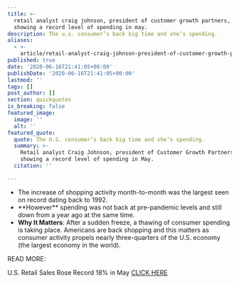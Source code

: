 ```yaml
---
title: >-
  retail analyst craig johnson, president of customer growth partners, on data
  showing a record level of spending in may.
description: The u.s. consumer’s back big time and she’s spending.
aliases:
  - >-
    article/retail-analyst-craig-johnson-president-of-customer-growth-partners-on-data-showing-a-record-level-of-spending-in-may/
published: true
date: '2020-06-16T21:41:05+00:00'
publishDate: '2020-06-16T21:41:05+00:00'
lastmod: ''
tags: []
post_author: []
section: quickquotes
is_breaking: false
featured_image:
  image: ''
  alt: ''
featured_quote:
  quote: The U.S. consumer’s back big time and she’s spending.
  summary: >-
    Retail analyst Craig Johnson, president of Customer Growth Partners, on data
    showing a record level of spending in May.
  citation: ''

---
```

*   The increase of shopping activity month-to-month was the largest seen on record dating back to 1992.
*   \*\*However\*\* spending was not back at pre-pandemic levels and still down from a year ago at the same time.
*   **Why It Matters**: After a sudden freeze, a thawing of consumer spending is taking place. Americans are back shopping and this matters as consumer activity propels nearly three-quarters of the U.S. economy (the largest economy in the world).

READ MORE:

U.S. Retail Sales Rose Record 18% in May [CLICK HERE](\"https://www.wsj.com/articles/shoppers-returned-in-may-likely-spurring-increased-retail-sales-11592299802\")
